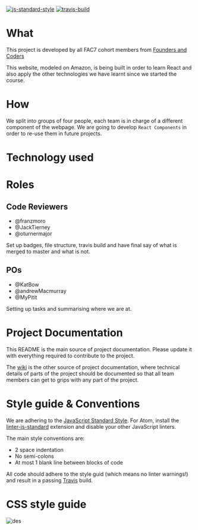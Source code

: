 [![js-standard-style](https://img.shields.io/badge/code%20style-standard-brightgreen.svg)](http://standardjs.com/)
[![travis-build](https://travis-ci.org/FAC7/amazon2.0.svg?branch=master)](https://travis-ci.org/FAC7/amazon2.0)


# What
This project is developed by all FAC7 cohort members from [Founders and Coders](http://www.foundersandcoders.com/)

This website, modeled on Amazon, is being built in order to learn React and also apply the other technologies we have learnt since we started the course.

# How
We split into groups of four people, each team is in charge of a different component of the webpage. We are going to develop ```React Components``` in order to re-use them in future projects.

# Technology used

# Roles
## Code Reviewers

* @franzmoro
* @JackTierney
* @oturnermajor

Set up badges, file structure, travis build and have final say of what is merged to master and what is not.

## POs

* @KatBow
* @andrewMacmurray
* @MyPitit

Setting up tasks and summarising where we are at.

# Project Documentation
This README is the main source of project documentation. Please update it with everything required to contribute to the project.

The [wiki](https://github.com/FAC7/amazon2.0/wiki) is the other source of project documentation, where technical details of parts of the project should be documented so that all team members can get to grips with any part of the project.

# Style guide & Conventions
We are adhering to the [JavaScript Standard Style](https://github.com/feross/standard). For Atom, install the [linter-js-standard](https://atom.io/packages/linter-js-standard) extension and disable your other JavaScript linters.

The main style conventions are:
* 2 space indentation
* No semi-colons
* At most 1 blank line between blocks of code

All code should adhere to the style guid (which means no linter warnings!) and result in a passing [Travis](https://travis-ci.org/FAC7/amazon2.0) build.

# CSS style guide

![des](https://cloud.githubusercontent.com/assets/2573931/13844160/e7efdbb2-ec2f-11e5-8869-ab5843efde22.png)
